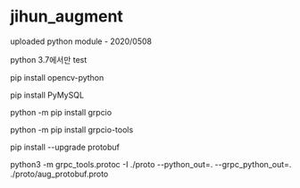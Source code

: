 # jihun_augment

uploaded python module - 2020/0508

python 3.7에서만 test

pip install opencv-python

pip install PyMySQL

python -m pip install grpcio

python -m pip install grpcio-tools

pip install --upgrade protobuf 

python3 -m grpc_tools.protoc -I ./proto --python_out=. --grpc_python_out=. ./proto/aug_protobuf.proto
